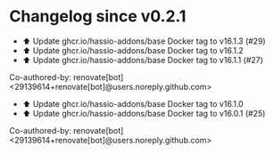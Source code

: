 # Changelog since v0.2.1
- ⬆️ Update ghcr.io/hassio-addons/base Docker tag to v16.1.3 (#29) 
- ⬆️ Update ghcr.io/hassio-addons/base Docker tag to v16.1.2 
- ⬆️ Update ghcr.io/hassio-addons/base Docker tag to v16.1.1 (#27)

Co-authored-by: renovate[bot] <29139614+renovate[bot]@users.noreply.github.com> 
- ⬆️ Update ghcr.io/hassio-addons/base Docker tag to v16.1.0 
- ⬆️ Update ghcr.io/hassio-addons/base Docker tag to v16.0.1 (#25)

Co-authored-by: renovate[bot] <29139614+renovate[bot]@users.noreply.github.com> 
